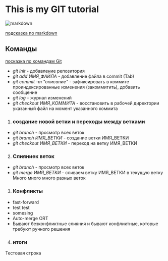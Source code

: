 # This is my GIT tutorial

![markdown](https://miro.medium.com/max/900/1*sSi5LWkfxZHNVuDLs2j2ug.png)

[подсказка по markdown](https://github.com/OlgaVlasova/markdown-doc/blob/master/README.md#Links "попробовать позже")

## **Команды**

[посказка по командам Git](https://github.com/cyberspacedk/Git-commands "внимательно изучить")

* *git init* - добавление репозитория
* *git add ИМЯ_ФАЙЛА* - добавление файла в commit (Tab)
* *git commit -m "описание"* - зафиксировать в коммите проиндексированные изменения (закоммитить), добавить сообщение
* *git log* - журнал изменений
* *git checkout ИМЯ_КОММИТА* - восстановить в рабочей директории указанный файл на момент указанного коммита

1. ### создание новой ветки и переходы между ветками
* *git branch* - просмотр всех веток
* *git branch ИМЯ_ВЕТКИ* - создание ветки ИМЯ_ВЕТКИ
* *git checkout ИМЯ_ВЕТКИ* - переход на ветку ИМЯ_ВЕТКИ

2. ### Слияниек веток
* *git branch* - просмотр всех веток
* *git merge ИМЯ_ВЕТКИ*  - сливаем ветку ИМЯ_ВЕТКИ в текущую ветку
Много много много разных веток

3. ### Конфликты
* fast-forward
* test test 
* somesing
* Auto-merge ORT
* Бывают безконфликтные слияния и бывают конфликтные, которые требуют ручного решения

4. ### итоги


Тестовая строка
